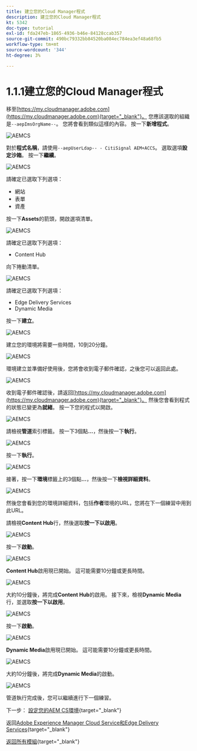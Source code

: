 ```yaml
---
title: 建立您的Cloud Manager程式
description: 建立您的Cloud Manager程式
kt: 5342
doc-type: tutorial
exl-id: fda247eb-1865-4936-b46e-84128ccab357
source-git-commit: 490bc79332bb84520ba084ec784ea3ef48a68fb5
workflow-type: tm+mt
source-wordcount: '344'
ht-degree: 3%

---
```


# 1.1.1建立您的Cloud Manager程式

移至[https://my.cloudmanager.adobe.com](https://my.cloudmanager.adobe.com){target="_blank"}。 您應該選取的組織是`--aepImsOrgName--`。 您將會看到類似這樣的內容。 按一下&#x200B;**新增程式**。

![AEMCS](./images/aemcs1.png)

對於&#x200B;**程式名稱**，請使用`--aepUserLdap-- - CitiSignal AEM+ACCS`。 選取選項&#x200B;**設定沙箱**。 按一下&#x200B;**繼續**。

![AEMCS](./images/aemcs2.png)

請確定已選取下列選項：

- 網站
- 表單
- 資產

按一下&#x200B;**Assets**&#x200B;的箭頭，開啟選項清單。

![AEMCS](./images/aemcs3.png)

請確定已選取下列選項：

- Content Hub

向下捲動清單。

![AEMCS](./images/aemcs3a.png)

請確定已選取下列選項：

- Edge Delivery Services
- Dynamic Media

按一下&#x200B;**建立**。

![AEMCS](./images/aemcs3b.png)

建立您的環境將需要一些時間，10到20分鐘。

![AEMCS](./images/aemcs4.png)

環境建立並準備好使用後，您將會收到電子郵件確認，之後您可以返回此處。

![AEMCS](./images/aemcs5.png)

收到電子郵件確認後，請返回[https://my.cloudmanager.adobe.com](https://my.cloudmanager.adobe.com){target="_blank"}。 然後您會看到程式的狀態已變更為&#x200B;**就緒**。 按一下您的程式以開啟。

![AEMCS](./images/aemcs6.png)

請檢視&#x200B;**管道**&#x200B;索引標籤。 按一下3個點&#x200B;**...**，然後按一下&#x200B;**執行**。

![AEMCS](./images/aemcs7.png)

按一下&#x200B;**執行**。

![AEMCS](./images/aemcs8.png)

接著，按一下&#x200B;**環境**&#x200B;標籤上的3個點&#x200B;**...**，然後按一下&#x200B;**檢視詳細資料**。

![AEMCS](./images/aemcs9.png)

然後您會看到您的環境詳細資料，包括&#x200B;**作者**&#x200B;環境的URL，您將在下一個練習中用到此URL。

請檢視&#x200B;**Content Hub**&#x200B;行，然後選取&#x200B;**按一下以啟用**。

![AEMCS](./images/aemcs10.png)

按一下&#x200B;**啟動**。

![AEMCS](./images/aemcsact1.png)

**Content Hub**&#x200B;啟用現已開始。 這可能需要10分鐘或更長時間。

![AEMCS](./images/aemcsact2.png)

大約10分鐘後，將完成&#x200B;**Content Hub**&#x200B;的啟用。
接下來，檢視&#x200B;**Dynamic Media**&#x200B;行，並選取&#x200B;**按一下以啟用**。

![AEMCS](./images/aemcsact3.png)

按一下&#x200B;**啟動**。

![AEMCS](./images/aemcsact4.png)

**Dynamic Media**&#x200B;啟用現已開始。 這可能需要10分鐘或更長時間。

![AEMCS](./images/aemcsact5.png)

大約10分鐘後，將完成&#x200B;**Dynamic Media**&#x200B;的啟動。

![AEMCS](./images/aemcsact6.png)

管道執行完成後，您可以繼續進行下一個練習。

下一步： [設定您的AEM CS環境](./ex3.md){target="_blank"}

返回[Adobe Experience Manager Cloud Service和Edge Delivery Services](./aemcs.md){target="_blank"}

[返回所有模組](./../../../overview.md){target="_blank"}
